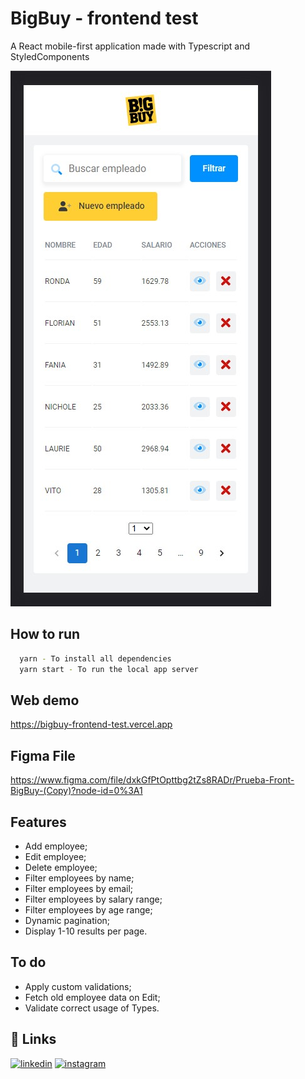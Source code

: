 # BigBuy - frontend test

A React mobile-first application made with Typescript and StyledComponents

![Mobile version screenshot](public/screenshot.jpg?raw=true "Big Buy - Home Screen")
## How to run

```bash
  yarn - To install all dependencies
  yarn start - To run the local app server
```

## Web demo
https://bigbuy-frontend-test.vercel.app

## Figma File
https://www.figma.com/file/dxkGfPtOpttbg2tZs8RADr/Prueba-Front-BigBuy-(Copy)?node-id=0%3A1

## Features

- Add employee;
- Edit employee;
- Delete employee;
- Filter employees by name;
- Filter employees by email;
- Filter employees by salary range;
- Filter employees by age range;
- Dynamic pagination;
- Display 1-10 results per page.

## To do

- Apply custom validations;
- Fetch old employee data on Edit;
- Validate correct usage of Types.

## 🔗 Links

[![linkedin](https://img.shields.io/badge/LinkedIn-0077B5?style=for-the-badge&logo=linkedin&logoColor=white)](https://www.linkedin.com/in/allan-kr%C3%BCger-4a8b03b5/)
[![instagram](https://img.shields.io/badge/Instagram-E4405F?style=for-the-badge&logo=instagram&logoColor=white)](https://www.instagram.com/allanfkruger)
